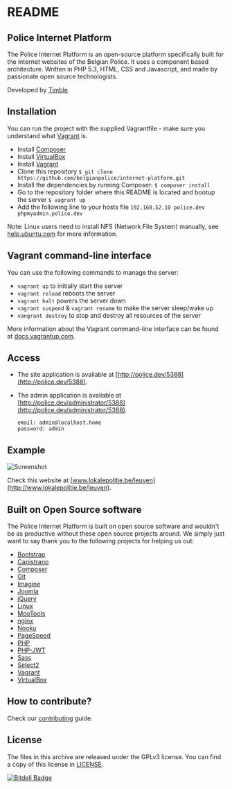 # README

## Police Internet Platform

The Police Internet Platform is an open-source platform specifically built for the internet websites of the Belgian Police.
It uses a component based architecture. Written in PHP 5.3, HTML, CSS and Javascript, and made by passionate open source technologists.

Developed by <a href="http://www.timble.net">Timble</a>.

## Installation

You can run the project with the supplied Vagrantfile - make sure you understand what [Vagrant](http://downloads.vagrantup.com/) is.

* Install [Composer](http://getcomposer.org/doc/00-intro.md)
* Install [VirtualBox](http://www.virtualbox.org/)
* Install [Vagrant](http://downloads.vagrantup.com/)
* Clone this repository
    ```$ git clone https://github.com/belgianpolice/internet-platform.git```    
* Install the dependencies by running Composer: ```$ composer install```
* Go to the repository folder where this README is located and bootup the server
    ```$ vagrant up```
* Add the following line to your hosts file
    ```192.168.52.10 police.dev phpmyadmin.police.dev```

Note: Linux users need to install NFS (Network File System) manually, see [help.ubuntu.com](http://help.ubuntu.com/community/SettingUpNFSHowTo) for more information.


## Vagrant command-line interface

You can use the following commands to manage the server:

* ```vagrant up``` to initially start the server
* ```vagrant reload``` reboots the server
* ```vagrant halt``` powers the server down
* ```vagrant suspend``` & ```vagrant resume``` to make the server sleep/wake up
* ```vangrant destroy``` to stop and destroy all resources of the server

More information about the Vagrant command-line interface can be found at [docs.vagrantup.com](http://docs.vagrantup.com/v2/cli/index.html).


## Access

* The site application is available at [http://police.dev/5388](http://police.dev/5388).
* The admin application is available at [http://police.dev/administrator/5388](http://police.dev/administrator/5388).

    ```
    email: admin@localhost.home
    password: admin
    ```
    
## Example
![Screenshot](https://dl.dropboxusercontent.com/u/77404/timble/police/github/devices.jpg)

Check this website at [www.lokalepolitie.be/leuven](http://www.lokalepolitie.be/leuven).

## Built on Open Source software

The Police Internet Platform is built on open source software and wouldn't be as productive without these open source projects around.
We simply just want to say thank you to the following projects for helping us out:

* [Bootstrap](http://getbootstrap.com)
* [Capistrano](http://www.capistranorb.com)
* [Composer](http://getcomposer.org)
* [Git](http://git-scm.com)
* [Imagine](https://github.com/avalanche123/Imagine)
* [Joomla](http://www.joomla.org)
* [jQuery](http://jquery.com)
* [Linux](http://linux.org)
* [MooTools](http://mootools.net)
* [nginx](http://nginx.org)
* [Nooku](http://www.nooku.org)
* [PageSpeed](http://developers.google.com/speed/pagespeed)
* [PHP](http://php.net)
* [PHP-JWT](http://github.com/firebase/php-jwt)
* [Sass](http://sass-lang.com)
* [Select2](http://ivaynberg.github.io/select2)
* [Vagrant](http://www.vagrantup.com)
* [VirtualBox](http://www.virtualbox.org)


## How to contribute?

Check our [contributing](CONTRIBUTING.md) guide.


## License

The files in this archive are released under the GPLv3 license. You can find a copy of this license in [LICENSE](LICENSE.md).


[![Bitdeli Badge](https://d2weczhvl823v0.cloudfront.net/belgianpolice/internet-platform/trend.png)](https://bitdeli.com/free "Bitdeli Badge")

